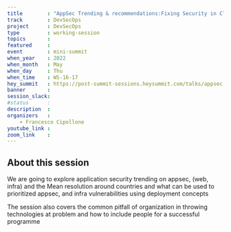 ```yaml
---
title        : "AppSec Trending & recommendations:Fixing Security in Cloud & Appsec"
track        : DevSecOps
project      : DevSecOps
type         : working-session
topics       :
featured     :
event        : mini-summit
when_year    : 2022
when_month   : May
when_day     : Thu
when_time    : WS-16-17
hey_summit   : https://post-summit-sessions.heysummit.com/talks/appsec-trending-recommendations-fixing-security-in-cloud-appsec/
banner       : 
session_slack:
#status      : 
description  :
organizers   :
    - Francesco Cipollone       
youtube_link : 
zoom_link    : 
---
```


## About this session
We are going to explore application security trending on appsec, (web, infra) and the Mean resolution around countries and what can be used to prioritized appsec, and infra vulnerabilities using deployment concepts

The session also covers the common pitfall of organization in throwing technologies at problem and how to include people for a successful programme
